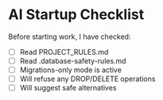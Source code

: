 # AI Startup Checklist

Before starting work, I have checked:

- [ ] Read PROJECT_RULES.md
- [ ] Read .database-safety-rules.md
- [ ] Migrations-only mode is active
- [ ] Will refuse any DROP/DELETE operations
- [ ] Will suggest safe alternatives
